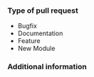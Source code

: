 
<!--- Describe the change above, including rationale and design decisions -->
<!--- HINT: Include "Fixes #nnn" if you are fixing an existing issue -->

### Type of pull request
<!--- Pick one below and delete the rest -->
- Bugfix
- Documentation
- Feature
- New Module

### Additional information
<!--- Include additional information to help people understand the change here -->
<!--- A step-by-step reproduction of the problem is helpful if there is no related issue -->

<!--- Paste verbatim command output below, e.g. before and after your change -->
```paste below

```
